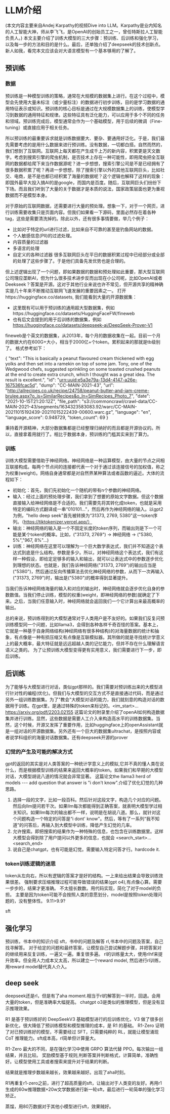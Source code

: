 # LLM介绍
(本文内容主要来自Andej Karpathy的视频Dive into LLM。Karpathy是业内知名的人工智能大神，师从李飞飞，是OpenAI的创始员工之一，曾任特斯拉人工智能负责人。)
本文主要介绍了训练大模型的三大步骤：预训练、后训练和强化学习，以及每一步的方法和目的是什么。最后，还单独介绍了deepseek的技术创新点。新人如我，看完本文应该会对大语言模型有一个基本够用的了解了。
## 预训练
### 数据
预训练是一种模型训练的策略，通常在大规模的数据集上进行。在这个过程中，模型会先使用大量未标注（或少量标注）的数据进行初步训练，目的是学习数据的通用特征表示或知识。预训练的核心目标是通过在大规模数据集上的训练，使模型学习到数据的通用特征和规律。这些特征具有泛化能力，可以应用于多个不同的任务和领域。预训练完成后，模型通常会作为一个基础模型，用于后续的微调（Fine-tuning）或直接应用于相关任务。

所以预训练的最重要诉求就是训练数据要大、要杂、要通用好泛化。于是，我们最先需要考虑的是用什么数据来进行预训练。没有数据，一切都白搭。自然而然的，我们想到了互联网。互联网上每天都在产生成千上万的新内容，积累更是天文数字。考虑到搜索引擎的爬虫机制，是否技术上存在一种可能性，即用爬虫把全互联网的数据都给爬下来当作数据源呢？进一步想想，搜索引擎公司是不是已经拥有了很多数据积累了呢？再进一步想想，除了搜索引擎以外的其他互联网巨头，比如社交、电商，是不是也都已经积累了海量的数据呢？这个逻辑也解释了这样的现象：即国外最早大投入搞AI的是google，而国内是百度。随后，互联网巨头们纷纷下下场。而且我们听到了大量的关于数据才是本质的说法，国家政策层面也更为重视数据而不是模型本身。

对于原始的互联网数据，还需要进行大量的预处理。想象一下，对于一个网页，进行训练需要收集只是页面内容。但我们如果看一下源码，里面必然存在着各种tag，这些是需要清洗掉的。除此以外，还有很多事情要做，举几个例子：
- 比如对于特定的url进行过滤，比如来自不可靠的甚至是钓鱼网站的数据。
- 个人敏感信息(PII)的过滤处理。
- 内容质量的过滤器
- 多语言的处理
- 自定义的各种过滤器
很多互联网巨头在平日的数据积累过程中已经部分或全部的处理了这些步骤了。于是他们具备先发优势也是合理的。

但上述逻辑出现了一个问题，即如果数据的数据和预处理如此重要，那大型互联网公司理应垄断AI，但为什么很多技术进步反而出现在小公司呢，比如OpenAI或者Deekseek？答案是开源。这对于其他行业来说也许不常见，但开源共享的精神确实是几十年来不断推动互联网飞速发展的重要因素之一。
打开https://huggingface.co/datasets, 我们能看到大量的开源数据集：
- 这里既有可以用于预训练的通用超大型数据集，例如https://huggingface.co/datasets/HuggingFaceFW/fineweb  
- 也有后文会提到的用于后训练的数据集，例如 https://huggingface.co/datasets/deepseek-ai/DeepSeek-Prover-V1

fineweb是个英文的数据集，从2013年，每个月的数据收集在一起。目前一个月的数据大约在600G+大小，相当于2000亿+个token。累积起来的那就是tb级别了。
格式参考如下：

{
   "text": "This is basically a peanut flavoured cream thickened with egg yolks and then set into a ramekin on top of some jam. Tony, one of the Wedgwood chefs, suggested sprinkling on some toasted crushed peanuts at the end to create extra crunch, which I thought was a great idea. The result is excellent.",
   "id": "<urn:uuid:e5a3e79a-13d4-4147-a26e-167536fcac5d>",
   "dump": "CC-MAIN-2021-43",
   "url": "<http://allrecipes.co.uk/recipe/24758/peanut-butter-and-jam-creme-brulee.aspx?o_is=SimilarRecipes&o_ln=SimRecipes_Photo_7>",
   "date": "2021-10-15T21:20:12Z",
   "file_path": "s3://commoncrawl/crawl-data/CC-MAIN-2021-43/segments/1634323583083.92/warc/CC-MAIN-20211015192439-20211015222439-00600.warc.gz",
   "language": "en",
   "language_score": 0.948729,
   "token_count": 69
}

秉持着开源精神，大部分数据集都是已经整理归纳好的而且都是开源协议的。所以，直接拿着用就行了。相比于数据本身，预训练的门槛其实来到了算力。
### 训练
训练大模型需要借助于神经网络。神经网络是一种运算模型，由大量的节点之间相互联接构成。每两个节点间的连接都代表一个对于通过该连接信号的加权值，称之为权重(weight)。网络自身通常都是对自然界某种算法或者函数的逼近。大体的流程如下：
- 初始化：首先，我们先初始化一个随机的带有n个参数的神经网络。
- 输入：经过上面的预处理步骤，我们拿到了想要的原始文字数据。但这个数据直接输入给神经网络是不合适的。我们需要先将其转化成token，也就是采用特定的编码方式翻译成一串“010101..."，然后再作为神经网络的输入。以gpt2为例，"hello deep seek"首先被转换为“31373, 2769, 5380"这一token序列。（https://tiktokenizer.vercel.app/）  
- 输出：神经网络的输入是一个不固定长度的token序列，而输出则是下一个可能是某个token的概率。比如，("31373, 2769") -> 神经网络 -> ("5380, 5%","967, 8%"...)
- 训练：神经网络在这里可以理解为一个巨大数学表达式，我们并不知道这个表达式到底是什么结构，参数是多少。所以，对神经网络这个表达式，我们有这样一种假设，即给定足够多的输入和输出，就可以让表达式中的参数逐步优化到理想的状态。也就是，我们告诉神经网络("31373, 2769")的输出应当是("5380")，然后通过反向传播算法去优化神经网络的参数，从而下一次再输入("31373, 2769")时，输出是("5380")的概率得到显著提升。

当我们告诉神经网络海量的输入和对应的输出时，神经网络就会逐步优化自身的参数数值。当我们停止训练，模型的权重(weight，即神经网络的参数)就确定了下来。之后，当我们任意输入时，神经网络就会返回我们一个它计算出来最高概率的输出。

总的来说，预训练得到的大模型通常对于人类用户是不友好的。如果我们反复问预训练模型同一个问题，比如llama3，会得到各种各样千奇百怪的答案。基本上，它就是一种基于自身网络结构(神经网络有很多种结构)的对海量数据的统计和抽象，有点像是一种有损压缩又有点像是互联模拟器。其所做的就是寻找统计学意义上的最大概率，最大特征就是远远超越人类的记忆能力，但并不存在什么理解语言语义之类的。
为了让预训练大模型变得更有实用意义，我们需要进行下一步，即后训练。

## 后训练
为了能够与大模型进行对话，类似gpt那样的。我们需要对预训练出来的大模型进行针对性的编程(优化)。但我们与大模型的交互方式不是直接通过代码，而是通过另外一组训练数据集。为了"教会"大模型对话的能力，我们就刻意的构造对话的数据用于训练。在gpt里，是通过特殊的token来标记的。<im_start>...
https://arxiv.org/pdf/2203.02155 这篇论文的附录里介绍了openAI如何构造数据集并进行训练。显然，这些数据是需要人工介入来构造高水平的训练数据集。当然，这个时候，开源又发挥了重要作用，比如huggingface上的openAssistant就是一组对话的开源数据集。另外还有一个巨大的数据集ultrachat，是按照内容或者说学科组织的海量对话数据集。还有deepseek开源的prover

### 幻觉的产生及可能的解决方式
gpt的返回的其实是对人类答案的一种统计学意义上的模拟,它并不真的懂人类在说什么，而是根据模型训练的结果来返回大概率的token。如果我们和早期的大模型对话，大模型胡说八道的情况就会非常显著。
这篇论文the llama3 herd of models --- add question that answer is "i don't know".介绍了优化幻觉的几种思路。
1. 选择一段的文字，比如一段百科。然后针对这段文字，构造几个对应的问题。然后向llm提问若干次。如果llm每次都能得到正确答案，就表明大模型学过相关知识。如果llm每次的输出都不一样，说明是在胡说八道。那么，就针对这个问题构造一个特定的问答是“i dont' know"。然后，等有了一系列“我不知道”的问答后，再输入到大模型中训练，降低产生幻觉的几率。
2. 允许搜索。即把搜索的结果作为一种特殊的信息，也包含在训练数据里。这样大模型会得到除了用户提问以外更多的信息，也就会 <search_start>...<search_end>
3. 说自己是chatgpt，也有可能是幻觉。需要输入特定问答才行。hardcode it.

### token训练逻辑的迷思
token从左向右，所以有逻辑的答案才是好的结构。一上来给出结果会导致训练效果很差。
强制要求压缩推理过程可能导致错误的结果(gpt o4),有点像心算。需要一步步的，结果才更准确。
不太擅长数数。用代码实现，简化了对于model的负担。
主要是因为token可能不会按照人类的意愿划分，model是按照token处理问题的，没有整体性。
9.11>9.9?

sft

## 强化学习
预训练，书本中的知识介绍
sft，书中的问题及解答
rl,书本中的问题及答案，自己找寻解答。
对于给定的问题和最终答案，让模型自己尝试解题步骤，并把答案对的继续用来反复训练，一遍又一遍。重复很多遍。
rl的训练量太大，使用rlhf来提升效率。但全用人力成本又太高，所以建立一个reward model, 然后进行rl训练， 用reward model替代真人介入。

## deep seek
deepseek还是rl，但是有了aha moment.相当于rl的解答到一半时，回退。会用大量的token，但是准确率大幅提高。
chatgpt o3是类似的推理模型，但是没有显示推理效果。

R1 是基于预训练好的 DeepSeekV3 基础模型进行的后训练优化，V3 做了很多创新优化，很大降低了预训练模型和模型推理的成本，是 R1 的基础。
R1-Zero 证明了对已预训练好的模型，不需要经过 SFT，只需要纯粹的 RL，就能让模型涌现 CoT 推理能力。sft成本高，rl简单但计算量大。

R1-Zero 最大的不同，是在强化学习中使用 GRPO 算法代替 PPO。每次输出一组结果，并且比较。
奖励模型基于规则,判断答案并判断格式，计算简单，准确性好。让模型使用工具或者搜索来提升对于结果的判断。

结果就是推理步数越来越长，效果越来越好。出现了aha时刻。

R1再重复r1-zero之前，进行了超高质量的sft，让输出对于人类变的友好。再用r1生成的60w推理数据+20w文学数据进行新一轮sft，最后进行一轮简单的强化学习矫正。

蒸馏，用80万数据对于其他小模型进行sft，效果贼好。
